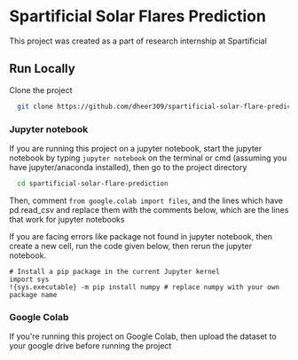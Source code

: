 # Spartificial Solar Flares Prediction

This project was created as a part of research internship at Spartificial

## Run Locally

Clone the project

```bash
  git clone https://github.com/dheer309/spartificial-solar-flare-prediction.git
```

### Jupyter notebook

If you are running this project on a jupyter notebook, start the jupyter notebook by typing `jupyter notebook` on the terminal or cmd (assuming you have jupyter/anaconda installed), then go to the project directory

```bash
  cd spartificial-solar-flare-prediction
```

Then, comment `from google.colab import files`, and the lines which have pd.read_csv and replace them with the comments below, which are the lines that work for jupyter notebooks

If you are facing errors like package not found in jupyter notebook, then create a new cell, run the code given below, then rerun the jupyter notebook.

```
# Install a pip package in the current Jupyter kernel
import sys
!{sys.executable} -m pip install numpy # replace numpy with your own package name
```

### Google Colab

If you're running this project on Google Colab, then upload the dataset to your google drive before running the project
